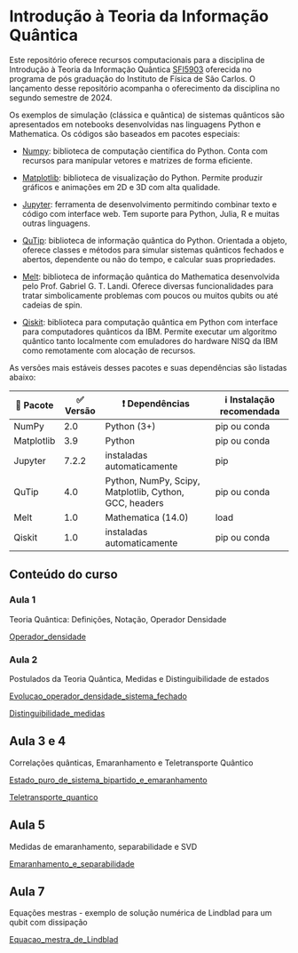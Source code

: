 # Introdução à Teoria da Informação Quântica

Este repositório oferece recursos computacionais para a disciplina de Introdução à Teoria da Informação Quântica [SFI5903](https://uspdigital.usp.br/janus/componente/disciplinasOferecidasInicial.jsf?action=4&sgldis=SFI5903&ofe=3) oferecida no programa de pós graduação do Instituto de Física de São Carlos. O lançamento desse repositório acompanha o oferecimento da disciplina no segundo semestre de 2024.

Os exemplos de simulação (clássica e quântica) de sistemas quânticos são apresentados em notebooks desenvolvidas nas linguagens Python e Mathematica. Os códigos são baseados em pacotes especiais:

- [Numpy](https://numpy.org/): biblioteca de computação científica do Python. Conta com recursos para manipular vetores e matrizes de forma eficiente.
- [Matplotlib](https://matplotlib.org/): biblioteca de visualização do Python. Permite produzir gráficos e animações em 2D e 3D com alta qualidade.
- [Jupyter](https://jupyter.org/): ferramenta de desenvolvimento permitindo combinar texto e código com interface web. Tem suporte para Python, Julia, R e muitas outras linguagens.
- [QuTip](https://qutip.org/): biblioteca de informação quântica do Python. Orientada a objeto, oferece classes e métodos para simular sistemas quânticos fechados e abertos, dependente ou não do tempo, e calcular suas propriedades.
- [Melt](https://melt1.notion.site/): biblioteca de informação quântica do Mathematica desenvolvida pelo Prof. Gabriel G. T. Landi. Oferece diversas funcionalidades para tratar simbolicamente problemas com poucos ou muitos qubits ou até cadeias de spin. 

- [Qiskit](https://qiskit.org/): biblioteca para computação quântica em Python com interface para computadores quânticos da IBM. Permite executar um algoritmo quântico tanto localmente com emuladores do hardware NISQ da IBM como remotamente com alocação de recursos.

As versões mais estáveis desses pacotes e suas dependências são listadas abaixo:

| :gift: Pacote | :white_check_mark: Versão | :exclamation: Dependências | :information_source: Instalação recomendada | 
| --- | --- | --- | --- |
| NumPy | 2.0 | Python (3+) | pip ou conda |
| Matplotlib | 3.9 | Python | pip ou conda |
| Jupyter | 7.2.2 | instaladas automaticamente | pip |
| QuTip | 4.0 | Python, NumPy, Scipy, Matplotlib, Cython, GCC, headers| pip ou conda|
| Melt | 1.0 | Mathematica (14.0)| load |
| Qiskit | 1.0 | instaladas automaticamente| pip ou conda|



## Conteúdo do curso

### Aula 1
Teoria Quântica: Definições, Notação, Operador Densidade

[Operador_densidade](./Operador_densidade.ipynb)

### Aula 2
Postulados da Teoria Quântica, Medidas e Distinguibilidade de estados

[Evolucao_operador_densidade_sistema_fechado](./Evolucao_operador_densidade_sistema_fechado.ipynb)

[Distinguibilidade_medidas](./Distinguibilidade_medidas.ipynb)

## Aula 3 e 4 
Correlações quânticas, Emaranhamento e Teletransporte Quântico

[Estado_puro_de_sistema_bipartido_e_emaranhamento](./Estado_puro_de_sistema_bipartido_e_emaranhamento.ipynb)

[Teletransporte_quantico](./Teletransporte_quantico.ipynb)


## Aula 5 
Medidas de emaranhamento, separabilidade e SVD

[Emaranhamento_e_separabilidade](./Emaranhamento_e_separabilidade.ipynb)


## Aula 7 
Equações mestras - exemplo de solução numérica de Lindblad para um qubit com dissipação

[Equacao_mestra_de_Lindblad](./Equacao_mestra_de_Lindblad.ipynb)

